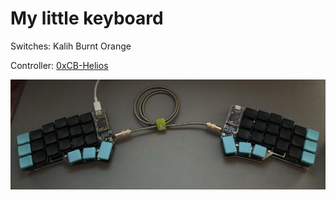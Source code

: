 # My little keyboard

Switches: Kalih Burnt Orange

Controller: [0xCB-Helios](https://github.com/0xCB-dev/0xCB-Helios)



![](thekeyboard.png)